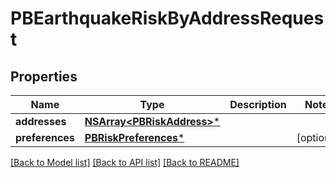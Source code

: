 # PBEarthquakeRiskByAddressRequest

## Properties
Name | Type | Description | Notes
------------ | ------------- | ------------- | -------------
**addresses** | [**NSArray&lt;PBRiskAddress&gt;***](PBRiskAddress.md) |  | 
**preferences** | [**PBRiskPreferences***](PBRiskPreferences.md) |  | [optional] 

[[Back to Model list]](../README.md#documentation-for-models) [[Back to API list]](../README.md#documentation-for-api-endpoints) [[Back to README]](../README.md)


